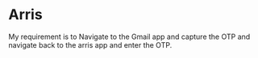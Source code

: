# Arris

My requirement is to Navigate to the Gmail app and capture the OTP and navigate back to the arris app and enter the OTP. 
